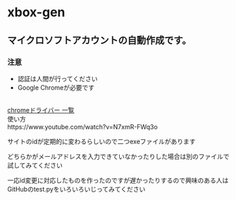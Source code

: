 # xbox-gen
<h2>マイクロソフトアカウントの自動作成です。　</h2>
<h3>注意</h3>
<ul>
  <li>認証は人間が行ってください</li>
  <li>Google Chromeが必要です</li>
</ul>

<br>
<a href="https://googlechromelabs.github.io/chrome-for-testing/">chromeドライバー 一覧</a>
<br>
使い方
<br>
https://www.youtube.com/watch?v=N7xmR-FWq3o



<p>サイトのidが定期的に変わるらしいので二つexeファイルがあります</p>
<p>どちらかがメールアドレスを入力できていなかったりした場合は別のファイルで試してみてください</p>
<p>一応id変更に対応したものを作ったのですが遅かったりするので興味のある人はGitHubのtest.pyをいろいろいじってみてください</p>


